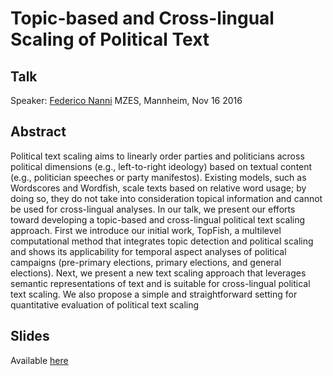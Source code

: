 # Topic-based and Cross-lingual Scaling of Political Text

## Talk
Speaker: [Federico Nanni](https://federiconanni.com/)
MZES, Mannheim, Nov 16 2016

## Abstract
Political text scaling aims to linearly order parties and politicians across political dimensions (e.g., left-to-right ideology) based on textual content (e.g., politician speeches or party manifestos). Existing models, such as Wordscores and Wordfish, scale texts based on relative word usage; by doing so, they do not take into consideration topical information and cannot be used for cross-lingual analyses. In our talk, we present our efforts toward developing a topic-based and cross-lingual political text scaling approach.
First we introduce our initial work, TopFish, a multi­level computational method that integrates topic detection and political scaling and shows its applicability for temporal aspect analyses of political campaigns (pre-primary elections, primary elections, and general elections). Next, we present a new text scaling approach that leverages semantic representations of text and is suitable for cross-lingual political text scaling.  We also propose a simple and straightforward setting for quantitative evaluation of political text scaling

## Slides
Available [here](https://github.com/SocialScienceDataLab/Topic-based-and-Cross-lingual-Scaling-of-Political-Text/blob/master/Topic-Based%20and%20Cross-Lingual%20Scaling%20of%20Political%20Text.pdf)

